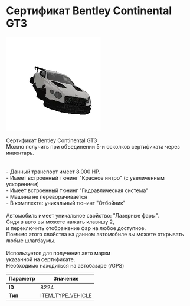 # Сертификат Bentley Continental GT3

![Item Image](../img/8224.webp?raw=true)

Сертификат Bentley Continental GT3<br>Можно получить при объединении 5-и осколков сертификата через инвентарь.<br><br><br>- Данный транспорт имеет 8.000 HP.<br>- Имеет встроенный тюнинг "Красное нитро" (с увеличенным ускорением)<br>- Имеет встроенный тюнинг "Гидравлическая система"<br>- Машина не переворачивается<br>- В комплекте: уникальный тюнинг "Отбойник"<br><br>Автомобиль имеет уникальное свойство: "Лазерные фары".<br>Сидя в авто вы можете нажать клавишу 2,<br>и переключить отображение фар на любое доступное.<br>Помимо этого свойства на данном автомобиле вы можете открывать любые шлагбаумы.<br><br>Используется для получения авто марки <br>указанной на сертификате.<br>Необходимо находиться на автобазаре (/GPS)


| Параметр | Значение |
|----------|----------|
| **ID** | 8224 |
| **Тип** | ITEM_TYPE_VEHICLE |


